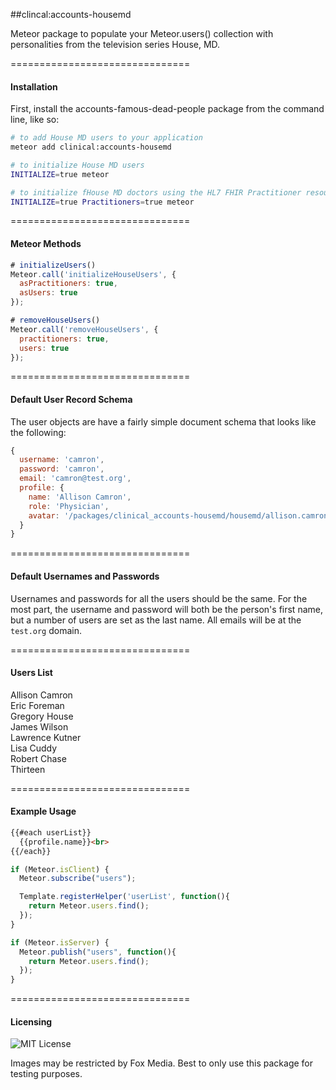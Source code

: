 ##clincal:accounts-housemd

Meteor package to populate your Meteor.users() collection with personalities from the television series House, MD.


===============================
#### Installation

First, install the accounts-famous-dead-people package from the command line, like so:

````bash
# to add House MD users to your application
meteor add clinical:accounts-housemd

# to initialize House MD users
INITIALIZE=true meteor

# to initialize fHouse MD doctors using the HL7 FHIR Practitioner resource
INITIALIZE=true Practitioners=true meteor
````

===============================
#### Meteor Methods


````js
# initializeUsers()
Meteor.call('initializeHouseUsers', {
  asPractitioners: true,
  asUsers: true
});

# removeHouseUsers()
Meteor.call('removeHouseUsers', {
  practitioners: true,
  users: true
});
````  

===============================
#### Default User Record Schema  

The user objects are have a fairly simple document schema that looks like the following:
````js
{
  username: 'camron',
  password: 'camron',
  email: 'camron@test.org',
  profile: {
    name: 'Allison Camron',
    role: 'Physician',
    avatar: '/packages/clinical_accounts-housemd/housemd/allison.camron.jpg'
  }
}
````

===============================
#### Default Usernames and Passwords  

Usernames and passwords for all the users should be the same.  For the most part, the username and password will both be the person's first name, but a number of users are set as the last name.  All emails will be at the ``test.org`` domain.


===============================
#### Users List

Allison Camron  
Eric Foreman  
Gregory House  
James Wilson  
Lawrence Kutner  
Lisa Cuddy  
Robert Chase  
Thirteen

===============================
#### Example Usage  

````html
{{#each userList}}
  {{profile.name}}<br>
{{/each}}
````

````js
if (Meteor.isClient) {
  Meteor.subscribe("users");

  Template.registerHelper('userList', function(){
    return Meteor.users.find();
  });
}

if (Meteor.isServer) {
  Meteor.publish("users", function(){
    return Meteor.users.find();
  });
}
````

===============================
#### Licensing  

![MIT License](https://img.shields.io/badge/license-MIT-blue.svg)

Images may be restricted by Fox Media.  Best to only use this package for testing purposes.
